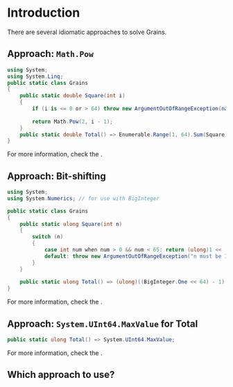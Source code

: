 # Introduction

There are several idiomatic approaches to solve Grains.

## Approach: `Math.Pow`

```csharp
using System;
using System.Linq;
public static class Grains
{
    public static double Square(int i)
    {
        if (i is <= 0 or > 64) throw new ArgumentOutOfRangeException(nameof(i));
        
        return Math.Pow(2, i - 1);
    }
    public static double Total() => Enumerable.Range(1, 64).Sum(Square);
}
```

For more information, check the .

## Approach: Bit-shifting

```csharp
using System;
using System.Numerics; // for use with BigInteger

public static class Grains
{
    public static ulong Square(int n)
    {
        switch (n)
        {
            case int num when num > 0 && num < 65: return (ulong)1 << (num - 1);
            default: throw new ArgumentOutOfRangeException("n must be 1 through 64");
        }
    }
    
    public static ulong Total() => (ulong)((BigInteger.One << 64) - 1);
}
```

For more information, check the .

## Approach: `System.UInt64.MaxValue` for Total

```csharp
public static ulong Total() => System.UInt64.MaxValue;
```

For more information, check the .

## Which approach to use?
